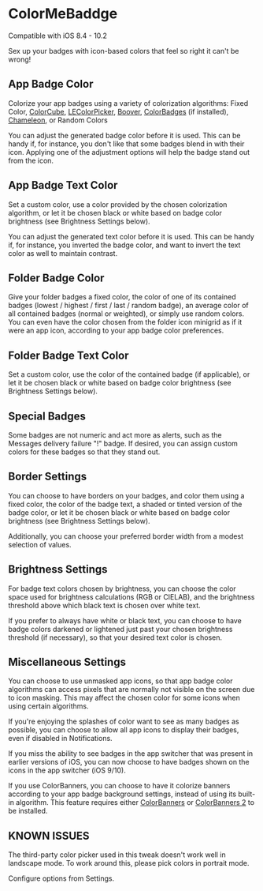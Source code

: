 # ColorMeBaddge

Compatible with iOS 8.4 - 10.2

Sex up your badges with icon-based colors that feel so right it can't be wrong!

## App Badge Color

Colorize your app badges using a variety of colorization algorithms: Fixed Color, [ColorCube], [LEColorPicker], [Boover], [ColorBadges] (if installed), [Chameleon], or Random Colors

You can adjust the generated badge color before it is used. This can be handy if, for instance, you don't like that some badges blend in with their icon. Applying one of the adjustment options will help the badge stand out from the icon.

## App Badge Text Color

Set a custom color, use a color provided by the chosen colorization algorithm, or let it be chosen black or white based on badge color brightness (see Brightness Settings below).

You can adjust the generated text color before it is used. This can be handy if, for instance, you inverted the badge color, and want to invert the text color as well to maintain contrast.

## Folder Badge Color

Give your folder badges a fixed color, the color of one of its contained badges (lowest / highest / first / last / random badge), an average color of all contained badges (normal or weighted), or simply use random colors. You can even have the color chosen from the folder icon minigrid as if it were an app icon, according to your app badge color preferences.

## Folder Badge Text Color

Set a custom color, use the color of the contained badge (if applicable), or let it be chosen black or white based on badge color brightness (see Brightness Settings below).

## Special Badges

Some badges are not numeric and act more as alerts, such as the Messages delivery failure "!" badge. If desired, you can assign custom colors for these badges so that they stand out.

## Border Settings

You can choose to have borders on your badges, and color them using a fixed color, the color of the badge text, a shaded or tinted version of the badge color, or let it be chosen black or white based on badge color brightness (see Brightness Settings below).

Additionally, you can choose your preferred border width from a modest selection of values.

## Brightness Settings

For badge text colors chosen by brightness, you can choose the color space used for brightness calculations (RGB or CIELAB), and the brightness threshold above which black text is chosen over white text.

If you prefer to always have white or black text, you can choose to have badge colors darkened or lightened just past your chosen brightness threshold (if necessary), so that your desired text color is chosen.

## Miscellaneous Settings

You can choose to use unmasked app icons, so that app badge color algorithms can access pixels that are normally not visible on the screen due to icon masking. This may affect the chosen color for some icons when using certain algorithms.

If you're enjoying the splashes of color want to see as many badges as possible, you can choose to allow all app icons to display their badges, even if disabled in Notifications.

If you miss the ability to see badges in the app switcher that was present in earlier versions of iOS, you can now choose to have badges shown on the icons in the app switcher (iOS 9/10).

If you use ColorBanners, you can choose to have it colorize banners according to your app badge background settings, instead of using its built-in algorithm. This feature requires either [ColorBanners] or [ColorBanners 2] to be installed.

## KNOWN ISSUES

The third-party color picker used in this tweak doesn't work well in landscape mode. To work around this, please pick colors in portrait mode.

Configure options from Settings.

[ColorCube]: https://github.com/pixelogik/ColorCube
[LEColorPicker]: https://github.com/luisespinoza/LEColorPicker
[Boover]: http://cydia.saurik.com/package/com.jontelang.boover/
[ColorBadges]: http://cydia.saurik.com/package/org.thebigboss.colorbadges/
[Chameleon]: https://github.com/ViccAlexander/Chameleon
[ColorBanners]: http://cydia.saurik.com/package/com.golddavid.colorbanners/
[ColorBanners 2]: http://cydia.saurik.com/package/com.golddavid.colorbanners2/
